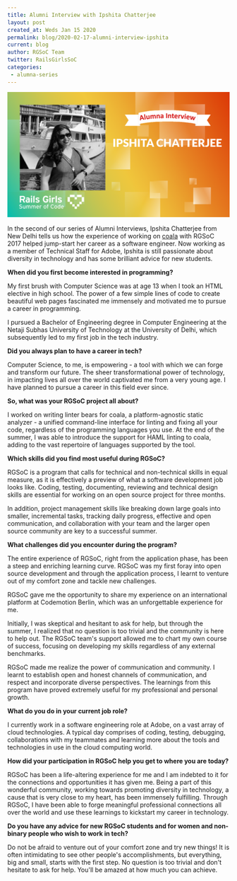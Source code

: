 ```yaml
---
title: Alumni Interview with Ipshita Chatterjee
layout: post
created_at: Weds Jan 15 2020
permalink: blog/2020-02-17-alumni-interview-ipshita
current: blog
author: RGSoC Team
twitter: RailsGirlsSoC
categories:
 - alumna-series
---
```


![](/img/blog/2020/Alumni-Interview-Ipshita.png)

In the second of our series of Alumni Interviews, Ipshita Chatterjee from New Delhi tells us how the experience of working on <a href="https://coala.io/">coala</a> with RGSoC 2017 helped jump-start her career as a software engineer. Now working as a member of Technical Staff for Adobe, Ipshita is still passionate about diversity in technology and has some brilliant advice for new students.

**When did you first become interested in programming?**

My first brush with Computer Science was at age 13 when I took an HTML elective in high school. The power of a few simple lines of code to create beautiful web pages fascinated me immensely and motivated me to pursue a career in programming.

I pursued a Bachelor of Engineering degree in Computer Engineering at the Netaji Subhas University of Technology at the University of Delhi, which subsequently led to my first job in the tech industry.

**Did you always plan to have a career in tech?**

Computer Science, to me, is empowering - a tool with which we can forge and transform our future. The sheer transformational power of technology, in impacting lives all over the world captivated me from a very young age. I have planned to pursue a career in this field ever since.

**So, what was your RGSoC project all about?**

I worked on writing linter bears for coala, a platform-agnostic static analyzer - a unified command-line interface for linting and fixing all your code, regardless of the programming languages you use. At the end of the summer, I was able to introduce the support for HAML linting to coala, adding to the vast repertoire of languages supported by the tool.

**Which skills did you find most useful during RGSoC?**

RGSoC is a program that calls for technical and non-technical skills in equal measure, as it is effectively a preview of what a software development job looks like. Coding, testing, documenting, reviewing and technical design skills are essential for working on an open source project for three months.

In addition, project management skills like breaking down large goals into smaller, incremental tasks, tracking daily progress, effective and open communication, and collaboration with your team and the larger open source community are key to a successful summer.

**What challenges did you encounter during the program?**

The entire experience of RGSoC, right from the application phase, has been a steep and enriching learning curve. RGSoC was my first foray into open source development and through the application process, I learnt to venture out of my comfort zone and tackle new challenges.

RGSoC gave me the opportunity to share my experience on an international platform at Codemotion Berlin, which was an unforgettable experience for me.

Initially, I was skeptical and hesitant to ask for help, but through the summer, I realized that no question is too trivial and the community is here to help out. The RGSoC team's support allowed me to chart my own course of success, focusing on developing my skills regardless of any external benchmarks.

RGSoC made me realize the power of communication and community. I learnt to establish open and honest channels of communication, and respect and incorporate diverse perspectives. The learnings from this program have proved extremely useful for my professional and personal growth.

**What do you do in your current job role?**

I currently work in a software engineering role at Adobe, on a vast array of cloud technologies. A typical day comprises of coding, testing, debugging, collaborations with my teammates and learning more about the tools and technologies in use in the cloud computing world.

**How did your participation in RGSoC help you get to where you are today?**

RGSoC has been a life-altering experience for me and I am indebted to it for the connections and opportunities it has given me. Being a part of this wonderful community, working towards promoting diversity in technology, a cause that is very close to my heart, has been immensely fulfilling. Through RGSoC, I have been able to forge meaningful professional connections all over the world and use these learnings to kickstart my career in technology.

**Do you have any advice for new RGSoC students and for women and non-binary people who wish to work in tech?**

Do not be afraid to venture out of your comfort zone and try new things! It is often intimidating to see other people's accomplishments, but everything, big and small, starts with the first step. No question is too trivial and don't hesitate to ask for help. You'll be amazed at how much you can achieve.
